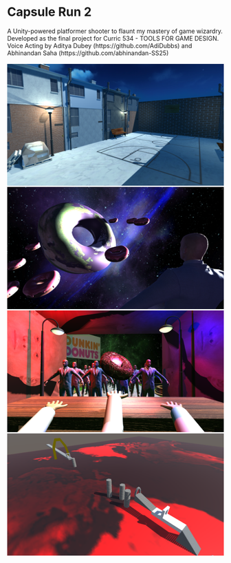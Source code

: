 <h1>Capsule Run 2</h1>
A Unity-powered platformer shooter to flaunt my mastery of game wizardry. <br>
Developed as the final project for Curric 534 - TOOLS FOR GAME DESIGN. <br>
Voice Acting by Aditya Dubey (https://github.com/AdiDubbs) and Abhinandan Saha (https://github.com/abhinandan-SS25) <br>
<br>
<img width="580" alt="working screen2" src="PreviewImages/Diorama 1.png">
<img width="580" alt="working screen2" src="PreviewImages/Diorama 2.png">
<img width="580" alt="working screen2" src="PreviewImages/Diorama 3.png">
<img width="580" alt="working screen2" src="PreviewImages/Playground Project.png">

